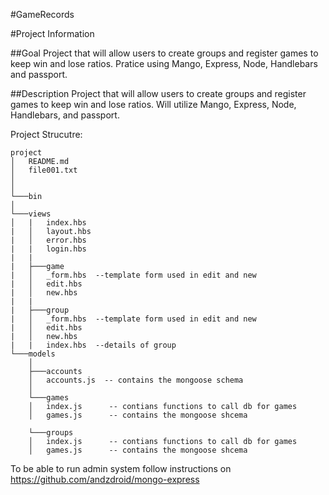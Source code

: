 #GameRecords

#Project Information 

##Goal
Project that will allow users to create groups and register games to keep win and lose ratios.
Pratice using Mango, Express, Node, Handlebars and passport.


##Description
Project that will allow users to create groups and register games to keep win and lose ratios.
Will utilize  Mango, Express, Node, Handlebars, and passport.


Project Strucutre:
```
project
│   README.md
│   file001.txt    
│
│
└───bin
│     
└───views
│   |   index.hbs
|   │   layout.hbs
|   │   error.hbs
|   |   login.hbs
|   | 
|   ├───game
|   │   _form.hbs  --template form used in edit and new
|   │   edit.hbs
|   │   new.hbs
|   |
|   ├───group
|   │   _form.hbs  --template form used in edit and new
|   │   edit.hbs
|   │   new.hbs
|   |   index.hbs  --details of group
└───models
    │
    ├───accounts
    │   accounts.js  -- contains the mongoose schema
    │
    └───games
    │   index.js      -- contians functions to call db for games
    │   games.js      -- contains the mongoose shcema
        
    └───groups
    │   index.js      -- contians functions to call db for games
    │   games.js      -- contains the mongoose shcema
```

To be able to run admin system
follow instructions on 
https://github.com/andzdroid/mongo-express